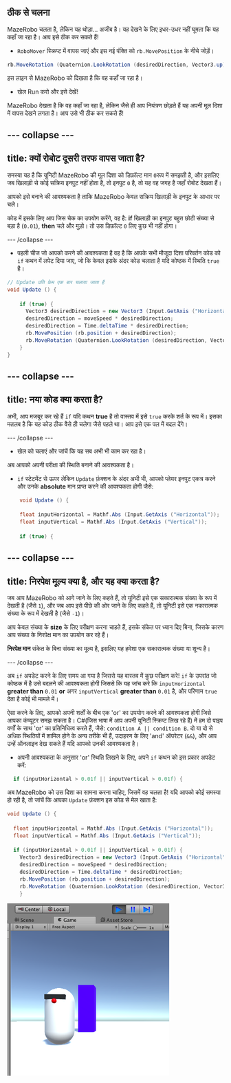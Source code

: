 ## ठीक से चलना

MazeRobo चलता है, लेकिन यह थोड़ा... अजीब है। यह देखने के लिए इधर-उधर नहीं घूमता कि यह कहाँ जा रहा है। आप इसे ठीक कर सकते हैं!

+ `RoboMover` स्क्रिप्ट में वापस जाएं और इस नई पंक्ति को `rb.MovePosition` के नीचे जोड़ें।

```cs
rb.MoveRotation (Quaternion.LookRotation (desiredDirection, Vector3.up));
```

इस लाइन से MazeRobo को दिखता है कि वह कहाँ जा रहा है।

+ खेल Run करो और इसे देखें!

MazeRobo देखता है कि वह कहाँ जा रहा है, लेकिन जैसे ही आप नियंत्रण छोड़ते हैं यह अपनी मूल दिशा में वापस देखने लगता है। आप उसे भी ठीक कर सकते हैं!

--- collapse ---
---
title: क्यों रोबोट दूसरी तरफ वापस जाता है?
---

समस्या यह है कि यूनिटी MazeRobo की मूल दिशा को डिफ़ॉल्ट मान `0`रूप में समझती है, और इसलिए जब खिलाड़ी से कोई सक्रिय इनपुट नहीं होता है, तो इनपुट `0` है, तो यह वह जगह है जहाँ रोबोट देखता हैं।

आपको इसे बनाने की आवश्यकता है ताकि MazeRobo केवल सक्रिय खिलाड़ी के इनपुट के आधार पर चले।

कोड में इसके लिए आप जिस चेक का उपयोग करेंगे, वह है: **if** खिलाड़ी का इनपुट बहुत छोटी संख्या से बड़ा है \(`0.01`\), **then** चले और मुड़ो। तो उस डिफ़ॉल्ट `0` लिए कुछ भी नहीं होगा।

--- /collapse ---

+ पहली चीज जो आपको करने की आवश्यकता है वह है कि आपके सभी मौजूदा दिशा परिवर्तन कोड को `if` कथन में लपेट दिया जाए, जो कि केवल इसके अंदर कोड चलाता है यदि कोष्ठक में स्थिति `true` है।

```cs
// Update प्रति फ्रेम एक बार चलाया जाता है
void Update () {

    if (true) {
      Vector3 desiredDirection = new Vector3 (Input.GetAxis ("Horizontal"), 0.0f, Input.GetAxis ("Vertical"));
      desiredDirection = moveSpeed * desiredDirection;
      desiredDirection = Time.deltaTime * desiredDirection;
      rb.MovePosition (rb.position + desiredDirection);
      rb.MoveRotation (Quaternion.LookRotation (desiredDirection, Vector3.up));
    }
}
```

--- collapse ---
---
title: नया कोड क्या करता है?
---

अभी, आप मजबूर कर रहे हैं `if` यदि कथन **true** है तो वास्तव में इसे `true` करके शर्त के रूप में। इसका मतलब है कि यह कोड ठीक वैसे ही चलेगा जैसे पहले था। आप इसे एक पल में बदल देंगे।

--- /collapse ---

+ खेल को चलाएं और जांचें कि यह सब अभी भी काम कर रहा है।

अब आपको अपनी परीक्षा की स्थिति बनाने की आवश्यकता है।

+ `if` स्टेटमेंट से ऊपर लेकिन `Update` फ़ंक्शन के अंदर अभी भी, आपको प्लेयर इनपुट एकत्र करने और उनके **absolute** मान प्राप्त करने की आवश्यकता होगी जैसे:

```cs
    void Update () {

    float inputHorizontal = Mathf.Abs (Input.GetAxis ("Horizontal"));
    float inputVertical = Mathf.Abs (Input.GetAxis ("Vertical"));

    if (true) {
```

--- collapse ---
---
title: निरपेक्ष मूल्य क्या है, और यह क्या करता है?
---

जब आप MazeRobo को आगे जाने के लिए कहते हैं, तो यूनिटी इसे एक सकारात्मक संख्या के रूप में देखती है \(जैसे `1`\), और जब आप इसे पीछे की ओर जाने के लिए कहते हैं, तो यूनिटी इसे एक नकारात्मक संख्या के रूप में देखती है \(जैसे `-1`\)।

आप केवल संख्या के **size** के लिए परीक्षण करना चाहते हैं, इसके संकेत पर ध्यान दिए बिना, जिसके कारण आप संख्या के निरपेक्ष मान का उपयोग कर रहे हैं।

**निरपेक्ष मान** संकेत के बिना संख्या का मूल्य है, इसलिए यह हमेशा एक सकारात्मक संख्या या शून्य है।

--- /collapse ---

अब `if` अपडेट करने के लिए समय आ गया है जिससे यह वास्तव में कुछ परीक्षण करे! `if` के उपरांत जो कोष्ठक में है उसे बदलने की आवश्यकता होगी जिससे कि यह जांच करे कि `inputHorizontal` **greater than**  `0.01` **or** अगर `inputVertical` **greater than**  `0.01` है, और परिणाम `true` देता है कोई भी मामले में।

ऐसा करने के लिए, आपको अपनी शर्तों के बीच एक 'or' का उपयोग करने की आवश्यकता होगी जिसे आपका कंप्यूटर समझ सकता है। C\#\(जिस भाषा में आप अपनी यूनिटी स्क्रिप्ट लिख रहे हैं) में हम दो पाइप वर्णों के साथ 'or' का प्रतिनिधित्व करते हैं, जैसे: `condition A || condition B`. दो या दो से अधिक स्थितियों में शामिल होने के अन्य तरीके भी हैं, उदाहरण के लिए 'and' ऑपरेटर \(`&&`\), और आप उन्हें ऑनलाइन देख सकते हैं यदि आपको उनकी आवश्यकता है।

+ अपनी आवश्यकता के अनुसार 'or' स्थिति लिखने के लिए, अपने `if` कथन को इस प्रकार अपडेट करें:

```cs
  if (inputHorizontal > 0.01f || inputVertical > 0.01f) {
```

अब MazeRobo को उस दिशा का सामना करना चाहिए, जिसमें वह चलता है! यदि आपको कोई समस्या हो रही है, तो जांचें कि आपका `Update` फ़ंक्शन इस कोड से मेल खाता है:

```cs
void Update () {

  float inputHorizontal = Mathf.Abs (Input.GetAxis ("Horizontal"));
  float inputVertical = Mathf.Abs (Input.GetAxis ("Vertical"));

  if (inputHorizontal > 0.01f || inputVertical > 0.01f) {
    Vector3 desiredDirection = new Vector3 (Input.GetAxis ("Horizontal"), 0.0f, Input.GetAxis ("Vertical"));
    desiredDirection = moveSpeed * desiredDirection;
    desiredDirection = Time.deltaTime * desiredDirection;
    rb.MovePosition (rb.position + desiredDirection);
    rb.MoveRotation (Quaternion.LookRotation (desiredDirection, Vector3.up));
    }
```

![MazeRobo हमारी तरफ का सामना कर रही है](images/step8_RoboFacingCamera.png)
